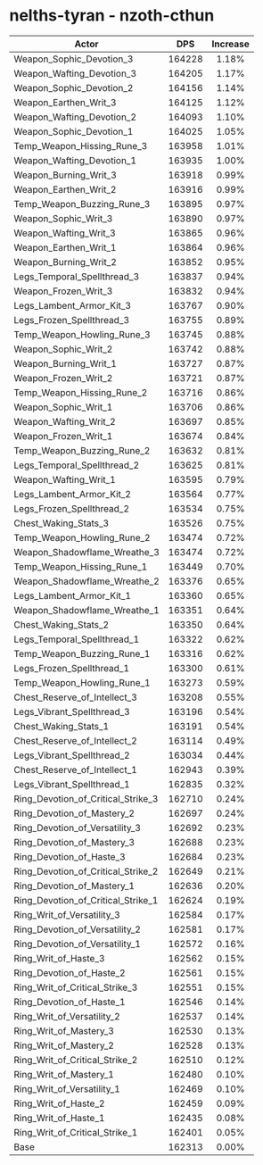 # nelths-tyran - nzoth-cthun
| Actor | DPS | Increase |
|---|:---:|:---:|
|Weapon_Sophic_Devotion_3|164228|1.18%|
|Weapon_Wafting_Devotion_3|164205|1.17%|
|Weapon_Sophic_Devotion_2|164156|1.14%|
|Weapon_Earthen_Writ_3|164125|1.12%|
|Weapon_Wafting_Devotion_2|164093|1.10%|
|Weapon_Sophic_Devotion_1|164025|1.05%|
|Temp_Weapon_Hissing_Rune_3|163958|1.01%|
|Weapon_Wafting_Devotion_1|163935|1.00%|
|Weapon_Burning_Writ_3|163918|0.99%|
|Weapon_Earthen_Writ_2|163916|0.99%|
|Temp_Weapon_Buzzing_Rune_3|163895|0.97%|
|Weapon_Sophic_Writ_3|163890|0.97%|
|Weapon_Wafting_Writ_3|163865|0.96%|
|Weapon_Earthen_Writ_1|163864|0.96%|
|Weapon_Burning_Writ_2|163852|0.95%|
|Legs_Temporal_Spellthread_3|163837|0.94%|
|Weapon_Frozen_Writ_3|163832|0.94%|
|Legs_Lambent_Armor_Kit_3|163767|0.90%|
|Legs_Frozen_Spellthread_3|163755|0.89%|
|Temp_Weapon_Howling_Rune_3|163745|0.88%|
|Weapon_Sophic_Writ_2|163742|0.88%|
|Weapon_Burning_Writ_1|163727|0.87%|
|Weapon_Frozen_Writ_2|163721|0.87%|
|Temp_Weapon_Hissing_Rune_2|163716|0.86%|
|Weapon_Sophic_Writ_1|163706|0.86%|
|Weapon_Wafting_Writ_2|163697|0.85%|
|Weapon_Frozen_Writ_1|163674|0.84%|
|Temp_Weapon_Buzzing_Rune_2|163632|0.81%|
|Legs_Temporal_Spellthread_2|163625|0.81%|
|Weapon_Wafting_Writ_1|163595|0.79%|
|Legs_Lambent_Armor_Kit_2|163564|0.77%|
|Legs_Frozen_Spellthread_2|163534|0.75%|
|Chest_Waking_Stats_3|163526|0.75%|
|Temp_Weapon_Howling_Rune_2|163474|0.72%|
|Weapon_Shadowflame_Wreathe_3|163474|0.72%|
|Temp_Weapon_Hissing_Rune_1|163449|0.70%|
|Weapon_Shadowflame_Wreathe_2|163376|0.65%|
|Legs_Lambent_Armor_Kit_1|163360|0.65%|
|Weapon_Shadowflame_Wreathe_1|163351|0.64%|
|Chest_Waking_Stats_2|163350|0.64%|
|Legs_Temporal_Spellthread_1|163322|0.62%|
|Temp_Weapon_Buzzing_Rune_1|163316|0.62%|
|Legs_Frozen_Spellthread_1|163300|0.61%|
|Temp_Weapon_Howling_Rune_1|163273|0.59%|
|Chest_Reserve_of_Intellect_3|163208|0.55%|
|Legs_Vibrant_Spellthread_3|163196|0.54%|
|Chest_Waking_Stats_1|163191|0.54%|
|Chest_Reserve_of_Intellect_2|163114|0.49%|
|Legs_Vibrant_Spellthread_2|163034|0.44%|
|Chest_Reserve_of_Intellect_1|162943|0.39%|
|Legs_Vibrant_Spellthread_1|162835|0.32%|
|Ring_Devotion_of_Critical_Strike_3|162710|0.24%|
|Ring_Devotion_of_Mastery_2|162697|0.24%|
|Ring_Devotion_of_Versatility_3|162692|0.23%|
|Ring_Devotion_of_Mastery_3|162688|0.23%|
|Ring_Devotion_of_Haste_3|162684|0.23%|
|Ring_Devotion_of_Critical_Strike_2|162649|0.21%|
|Ring_Devotion_of_Mastery_1|162636|0.20%|
|Ring_Devotion_of_Critical_Strike_1|162624|0.19%|
|Ring_Writ_of_Versatility_3|162584|0.17%|
|Ring_Devotion_of_Versatility_2|162581|0.17%|
|Ring_Devotion_of_Versatility_1|162572|0.16%|
|Ring_Writ_of_Haste_3|162562|0.15%|
|Ring_Devotion_of_Haste_2|162561|0.15%|
|Ring_Writ_of_Critical_Strike_3|162551|0.15%|
|Ring_Devotion_of_Haste_1|162546|0.14%|
|Ring_Writ_of_Versatility_2|162537|0.14%|
|Ring_Writ_of_Mastery_3|162530|0.13%|
|Ring_Writ_of_Mastery_2|162528|0.13%|
|Ring_Writ_of_Critical_Strike_2|162510|0.12%|
|Ring_Writ_of_Mastery_1|162480|0.10%|
|Ring_Writ_of_Versatility_1|162469|0.10%|
|Ring_Writ_of_Haste_2|162459|0.09%|
|Ring_Writ_of_Haste_1|162435|0.08%|
|Ring_Writ_of_Critical_Strike_1|162401|0.05%|
|Base|162313|0.00%|
